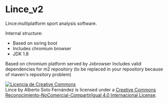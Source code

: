 # Lince_v2
Lince:multiplatform sport analysis software. 

Internal structure:
- Based on ssring boot
- Includes chromium browser
- JDK 1.8

Based on chromium platform served by Jxbrowser
Includes valid dependencies for m2 repository (to be replaced in your repository because of maven's repository problem)

<a rel="license" href="http://creativecommons.org/licenses/by-nc-sa/4.0/"><img alt="Licencia de Creative Commons" style="border-width:0" src="https://i.creativecommons.org/l/by-nc-sa/4.0/88x31.png" /></a><br /><span xmlns:dct="http://purl.org/dc/terms/" property="dct:title">Lince</span> by <span xmlns:cc="http://creativecommons.org/ns#" property="cc:attributionName">Alberto Soto Fernández</span> is licensed under a <a rel="license" href="http://creativecommons.org/licenses/by-nc-sa/4.0/">Creative Commons Reconocimiento-NoComercial-CompartirIgual 4.0 Internacional License</a>.
